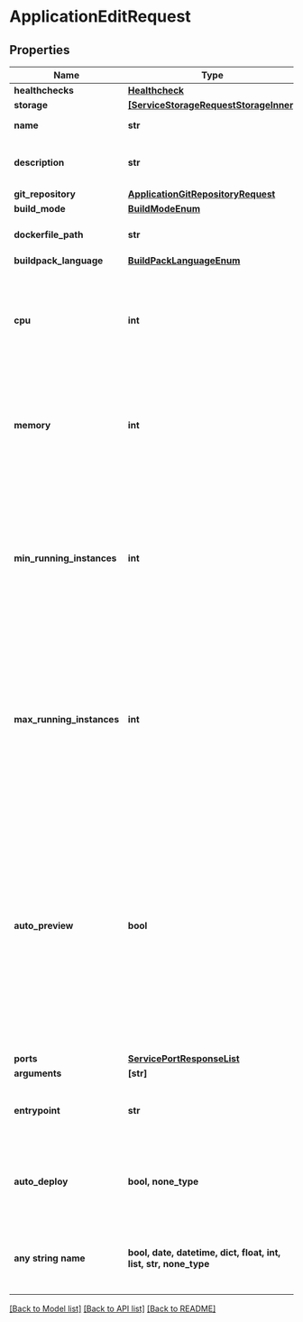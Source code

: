 # ApplicationEditRequest


## Properties
Name | Type | Description | Notes
------------ | ------------- | ------------- | -------------
**healthchecks** | [**Healthcheck**](Healthcheck.md) |  | 
**storage** | [**[ServiceStorageRequestStorageInner]**](ServiceStorageRequestStorageInner.md) |  | [optional] 
**name** | **str** | name is case insensitive | [optional] 
**description** | **str** | give a description to this application | [optional] 
**git_repository** | [**ApplicationGitRepositoryRequest**](ApplicationGitRepositoryRequest.md) |  | [optional] 
**build_mode** | [**BuildModeEnum**](BuildModeEnum.md) |  | [optional] 
**dockerfile_path** | **str** | The path of the associated Dockerfile | [optional] 
**buildpack_language** | [**BuildPackLanguageEnum**](BuildPackLanguageEnum.md) |  | [optional] 
**cpu** | **int** | unit is millicores (m). 1000m &#x3D; 1 cpu | [optional]  if omitted the server will use the default value of 500
**memory** | **int** | unit is MB. 1024 MB &#x3D; 1GB | [optional]  if omitted the server will use the default value of 512
**min_running_instances** | **int** | Minimum number of instances running. This resource auto-scale based on the CPU and Memory consumption. Note: 0 means that there is no application running.  | [optional]  if omitted the server will use the default value of 1
**max_running_instances** | **int** | Maximum number of instances running. This resource auto-scale based on the CPU and Memory consumption. Note: -1 means that there is no limit.  | [optional]  if omitted the server will use the default value of 1
**auto_preview** | **bool** | Specify if the environment preview option is activated or not for this application.   If activated, a preview environment will be automatically cloned at each pull request.   If not specified, it takes the value of the &#x60;auto_preview&#x60; property from the associated environment.  | [optional]  if omitted the server will use the default value of True
**ports** | [**ServicePortResponseList**](ServicePortResponseList.md) |  | [optional] 
**arguments** | **[str]** |  | [optional] 
**entrypoint** | **str** | optional entrypoint when launching container | [optional] 
**auto_deploy** | **bool, none_type** | Specify if the application will be automatically updated after receiving a new commit. | [optional] 
**any string name** | **bool, date, datetime, dict, float, int, list, str, none_type** | any string name can be used but the value must be the correct type | [optional]

[[Back to Model list]](../README.md#documentation-for-models) [[Back to API list]](../README.md#documentation-for-api-endpoints) [[Back to README]](../README.md)


